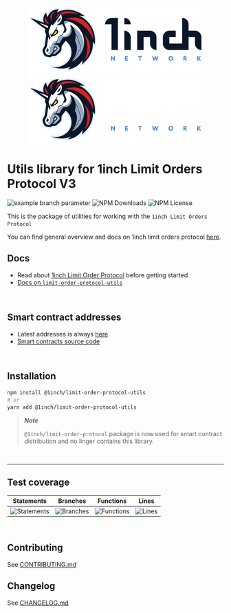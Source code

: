 <div align="center">
    <img src="./.github/1inch_github_w.svg#gh-light-mode-only">
    <img src="./.github/1inch_github_b.svg#gh-dark-mode-only">
</div>

# Utils library for 1inch Limit Orders Protocol V3

![example branch parameter](https://github.com/1inch/limit-order-protocol-utils/actions/workflows/pr.yml/badge.svg?branch=master)
![NPM Downloads](https://img.shields.io/npm/dw/@1inch/limit-order-protocol-utils)
![NPM License](https://img.shields.io/npm/l/@1inch/limit-order-protocol-utils)

This is the package of utilities for working with the `1inch Limit Orders Protocol` 

You can find general overview and docs on 1inch limit orders protocol [here](https://docs.1inch.io/limit-order-protocol/).
## Docs
- Read about [1inch Limit Order Protocol](https://docs.1inch.io/docs/limit-order-protocol/introduction) before getting started
- [Docs on `limit-order-protocol-utils`](https://docs.1inch.io/docs/limit-order-protocol/utils/about)

<br />

## Smart contract addresses

-   Latest addresses is always [here](https://github.com/1inch/limit-order-protocol-utils/blob/master/src/limit-order-protocol.const.ts)
-   [Smart contracts source code](https://github.com/1inch/limit-order-protocol)

<br />

## Installation
```sh
npm install @1inch/limit-order-protocol-utils
# or
yarn add @1inch/limit-order-protocol-utils
```

> ***Note***
>
> `@1inch/limit-order-protocol` package is now used for smart contract distribution and no linger contains this library.

<br />

---


## Test coverage

| Statements                                                               | Branches                                                                    | Functions                                                               | Lines                                                               |
| ------------------------------------------------------------------------ | --------------------------------------------------------------------------- | ----------------------------------------------------------------------- | ------------------------------------------------------------------- |
| ![Statements](https://img.shields.io/badge/Coverage-87.13%25-yellow.svg) | ![Branches](https://img.shields.io/badge/Coverage-89.55%25-yellow.svg) | ![Functions](https://img.shields.io/badge/Coverage-83.74%25-yellow.svg) | ![Lines](https://img.shields.io/badge/Coverage-87.13%25-yellow.svg) |

<br />

## Contributing

See [CONTRIBUTING.md](./CONTRIBUTING.md)

## Changelog

See [CHANGELOG.md](./CHANGELOG.md)
